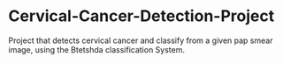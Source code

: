 # Cervical-Cancer-Detection-Project
Project that detects cervical cancer and classify from a given pap smear image, using the Btetshda classification System.
